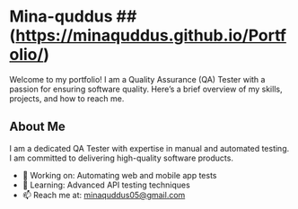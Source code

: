 # Mina-quddus ## (https://minaquddus.github.io/Portfolio/)
Welcome to my portfolio! I am a Quality Assurance (QA) Tester with a passion for ensuring software quality. Here’s a brief overview of my skills, projects, and how to reach me.
## About Me

I am a dedicated QA Tester with expertise in manual and automated testing. I am committed to delivering high-quality software products.

- 🔭 Working on: Automating web and mobile app tests
- 🌱 Learning: Advanced API testing techniques
- 📫 Reach me at: minaquddus05@gmail.com
